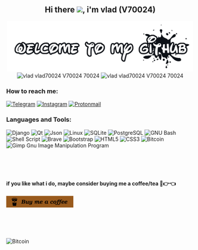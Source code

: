 <div align="center">


## Hi there <img src="https://media.giphy.com/media/hvRJCLFzcasrR4ia7z/giphy.gif" width="25px" href="https://github.com/V70024">, i'm vlad (V70024) 


<div align="center" style="display: inline_block">
    <img  width="500em"   src="img/welcome-to-my-github.png" alt="vlad vlad70024 V70024 70024"/><br>
    <img  height="140em"  src="https://github-readme-stats.vercel.app/api?username=V70024&show_icons=true&theme=aura" alt="vlad vlad70024 V70024 70024"/>
    <img  height="140em"  src="https://github-readme-stats.vercel.app/api/top-langs/?username=V70024&layout=compact&show_icons=true&theme=aura" alt="vlad vlad70024 V70024 70024"/><br>
</div>


</div>

### **How to reach me:**

[![Telegram](https://img.shields.io/badge/Telegram-2CA5E0?style=for-the-badge&logo=telegram&logoColor=white)](https://t.me/V70024)
[![Instagram](https://img.shields.io/badge/Instagram-%23E4405F.svg?style=for-the-badge&logo=Instagram&logoColor=white)](https://www.instagram.com/V70024/)
[![Protonmail](https://img.shields.io/badge/ProtonMail-8B89CC?style=for-the-badge&logo=protonmail&logoColor=white)](mailto:zz2f0024@protonmail.com)

### **Languages and Tools:**  

![Django](https://img.shields.io/badge/django-%23092E20.svg?style=for-the-badge&logo=django&logoColor=white)
![Qt](https://img.shields.io/badge/Qt-%23217346.svg?style=for-the-badge&logo=Qt&logoColor=white) 
![Json](https://img.shields.io/badge/json-5E5C5C?style=for-the-badge&logo=json&logoColor=white)
![Linux](https://img.shields.io/badge/Linux-FCC624?style=for-the-badge&logo=linux&logoColor=black)
![SQLite](https://img.shields.io/badge/SQLite-07405E?style=for-the-badge&logo=sqlite&logoColor=white)
![PostgreSQL](https://img.shields.io/badge/PostgreSQL-316192?style=for-the-badge&logo=postgresql&logoColor=white)
![GNU Bash](https://img.shields.io/badge/GNU%20Bash-4EAA25?style=for-the-badge&logo=GNU%20Bash&logoColor=white)
![Shell Script](https://img.shields.io/badge/shell_script-%23121011.svg?style=for-the-badge&logo=gnu-bash&logoColor=white)
![Brave](https://img.shields.io/badge/Brave-FF1B2D?style=for-the-badge&logo=Brave&logoColor=white)
![Bootstrap](https://img.shields.io/badge/bootstrap-%23563D7C.svg?style=for-the-badge&logo=bootstrap&logoColor=white)
![HTML5](https://img.shields.io/badge/html5-%23E34F26.svg?style=for-the-badge&logo=html5&logoColor=white)
![CSS3](https://img.shields.io/badge/css3-%231572B6.svg?style=for-the-badge&logo=css3&logoColor=white)
![Bitcoin](https://img.shields.io/badge/Bitcoin-000?style=for-the-badge&logo=bitcoin&logoColor=white)
![Gimp Gnu Image Manipulation Program](https://img.shields.io/badge/Gimp-657D8B?style=for-the-badge&logo=gimp&logoColor=FFFFFF)

<br><br><br>
#### **if you like what i do, maybe consider buying me a coffee/tea 🥺👉👈**

<a href="https://www.buymeacoffee.com/V70024" target="_blank"><img src="img/BUY-ME-A-COFFEE-EN.PNG" alt="Buy Me A Coffee" width="180" ></a>



<br><br><br>

![Bitcoin](https://img.shields.io/github/followers/V70024.svg?style=social&label=Follow&maxAge=2592000)


